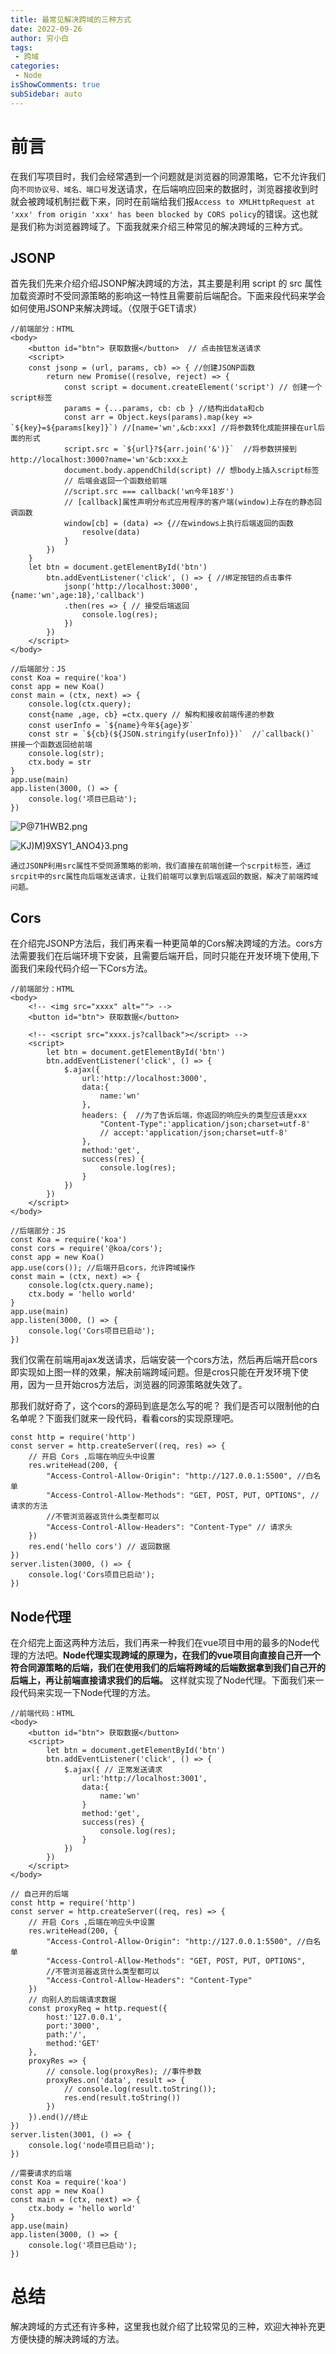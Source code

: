 ```yaml
---
title: 最常见解决跨域的三种方式 
date: 2022-09-26
author: 穷小白
tags:
 - 跨域
categories: 
 - Node
isShowComments: true  
subSidebar: auto
---
```


# 前言
在我们写项目时，我们会经常遇到一个问题就是浏览器的同源策略，它不允许我们向`不同协议号、域名、端口号`发送请求，在后端响应回来的数据时，浏览器接收到时就会被跨域机制拦截下来，同时在前端给我们报`Access to XMLHttpRequest at 'xxx' from origin 'xxx' has been blocked by CORS policy`的错误。这也就是我们称为浏览器跨域了。下面我就来介绍三种常见的解决跨域的三种方式。
## JSONP
首先我们先来介绍介绍JSONP解决跨域的方法，其主要是利用 script 的 src 属性加载资源时不受同源策略的影响这一特性且需要前后端配合。下面来段代码来学会如何使用JSONP来解决跨域。（仅限于GET请求）
```
//前端部分：HTML
<body>  
    <button id="btn"> 获取数据</button>  // 点击按钮发送请求
    <script>
    const jsonp = (url, params, cb) => { //创建JSONP函数
        return new Promise((resolve, reject) => {
            const script = document.createElement('script') // 创建一个script标签 
            params = {...params, cb: cb } //结构出data和cb
            const arr = Object.keys(params).map(key => `${key}=${params[key]}`) //[name='wn',&cb:xxx] //将参数转化成能拼接在url后面的形式
            script.src = `${url}?${arr.join('&')}`  //将参数拼接到http://localhost:3000?name='wn'&cb:xxx上
            document.body.appendChild(script) // 想body上插入script标签
            // 后端会返回一个函数给前端
            //script.src === callback('wn今年18岁')
            // [callback]属性声明分布式应用程序的客户端(window)上存在的静态回调函数
            window[cb] = (data) => {//在windows上执行后端返回的函数
                resolve(data)
            }
        })
    }
    let btn = document.getElementById('btn')
        btn.addEventListener('click', () => { //绑定按钮的点击事件
            jsonp('http://localhost:3000',{name:'wn',age:18},'callback')
            .then(res => { // 接受后端返回
                console.log(res);
            })
        })
    </script>
</body>
```
```
//后端部分：JS
const Koa = require('koa') 
const app = new Koa()
const main = (ctx, next) => {
    console.log(ctx.query);
    const{name ,age, cb} =ctx.query // 解构和接收前端传递的参数
    const userInfo = `${name}今年${age}岁`
    const str = `${cb}(${JSON.stringify(userInfo)})`  //`callback()` 拼接一个函数返回给前端
    console.log(str);
    ctx.body = str
}
app.use(main)
app.listen(3000, () => {
    console.log('项目已启动');
})
```

![P@71HWB2.png](https://p9-juejin.byteimg.com/tos-cn-i-k3u1fbpfcp/56c5668e32ec46aa9e270932bb9a1ffd~tplv-k3u1fbpfcp-watermark.image?)

![KJ)M)9XSY1_ANO4}3.png](https://p1-juejin.byteimg.com/tos-cn-i-k3u1fbpfcp/e65d19ee0c294d77ba694571e732a784~tplv-k3u1fbpfcp-watermark.image?)


`通过JSONP利用src属性不受同源策略的影响，我们直接在前端创建一个scrpit标签，通过srcpit中的src属性向后端发送请求，让我们前端可以拿到后端返回的数据，解决了前端跨域问题。`


## Cors

在介绍完JSONP方法后，我们再来看一种更简单的Cors解决跨域的方法。cors方法需要我们在后端环境下安装，且需要后端开启，同时只能在开发环境下使用,下面我们来段代码介绍一下Cors方法。
```
//前端部分：HTML
<body>  
    <!-- <img src="xxxx" alt=""> -->
    <button id="btn"> 获取数据</button>

    <!-- <script src="xxxx.js?callback"></script> -->
    <script>
        let btn = document.getElementById('btn')
        btn.addEventListener('click', () => {
            $.ajax({
                url:'http://localhost:3000',
                data:{
                    name:'wn'
                },
                headers: {  //为了告诉后端，你返回的响应头的类型应该是xxx
                    "Content-Type":'application/json;charset=utf-8'
                    // accept:'application/json;charset=utf-8'
                },
                method:'get',
                success(res) {
                    console.log(res);
                }
            })
        })
    </script>
</body>

```

```
//后端部分：JS
const Koa = require('koa')
const cors = require('@koa/cors');
const app = new Koa()
app.use(cors()); //后端开启cors，允许跨域操作
const main = (ctx, next) => {
    console.log(ctx.query.name);
    ctx.body = 'hello world'
}
app.use(main)
app.listen(3000, () => {
    console.log('Cors项目已启动');
})

```
我们仅需在前端用ajax发送请求，后端安装一个cors方法，然后再后端开启cors即实现如上图一样的效果，解决前端跨域问题。但是cros只能在开发环境下使用，因为一旦开始cros方法后，浏览器的同源策略就失效了。

那我们就好奇了，这个cors的源码到底是怎么写的呢？ 我们是否可以限制他的白名单呢？下面我们就来一段代码，看看cors的实现原理吧。
```
const http = require('http')
const server = http.createServer((req, res) => {
    // 开启 Cors ,后端在响应头中设置
    res.writeHead(200, {
        "Access-Control-Allow-Origin": "http://127.0.0.1:5500", //白名单
        "Access-Control-Allow-Methods": "GET, POST, PUT, OPTIONS", //请求的方法
        //不管浏览器返货什么类型都可以
        "Access-Control-Allow-Headers": "Content-Type" // 请求头
    })
    res.end('hello cors') // 返回数据
})
server.listen(3000, () => { 
    console.log('Cors项目已启动');
})
```
## Node代理

在介绍完上面这两种方法后，我们再来一种我们在vue项目中用的最多的Node代理的方法吧。**Node代理实现跨域的原理为，在我们的vue项目向直接自己开一个符合同源策略的后端，我们在使用我们的后端将跨域的后端数据拿到我们自己开的后端上，再让前端直接请求我们的后端。** 这样就实现了Node代理。下面我们来一段代码来实现一下Node代理的方法。
```
//前端代码：HTML
<body>  
    <button id="btn"> 获取数据</button> 
    <script>
        let btn = document.getElementById('btn')
        btn.addEventListener('click', () => { 
            $.ajax({ // 正常发送请求
                url:'http://localhost:3001',
                data:{
                    name:'wn'
                }
                method:'get',
                success(res) {
                    console.log(res);
                }
            })
        })
    </script>
</body>
```
```
// 自己开的后端
const http = require('http')
const server = http.createServer((req, res) => {
    // 开启 Cors ,后端在响应头中设置
    res.writeHead(200, {
        "Access-Control-Allow-Origin": "http://127.0.0.1:5500", //白名单
        "Access-Control-Allow-Methods": "GET, POST, PUT, OPTIONS",
        //不管浏览器返货什么类型都可以
        "Access-Control-Allow-Headers": "Content-Type"
    })
    // 向别人的后端请求数据
    const proxyReq = http.request({
        host:'127.0.0.1',
        port:'3000',
        path:'/',
        method:'GET'
    }, 
    proxyRes => {
        // console.log(proxyRes); //事件参数
        proxyRes.on('data', result => {
            // console.log(result.toString());
            res.end(result.toString())
        })
    }).end()//终止
})
server.listen(3001, () => {
    console.log('node项目已启动');
})
```
```
//需要请求的后端
const Koa = require('koa')
const app = new Koa()
const main = (ctx, next) => {
    ctx.body = 'hello world'
}
app.use(main)
app.listen(3000, () => {
    console.log('项目已启动');
})
```
# 总结
解决跨域的方式还有许多种，这里我也就介绍了比较常见的三种，欢迎大神补充更方便快捷的解决跨域的方法。
